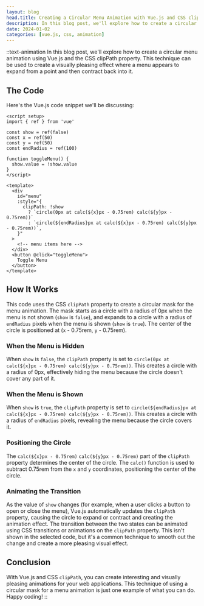 ```yaml
---
layout: blog
head.title: Creating a Circular Menu Animation with Vue.js and CSS clipPath
description: In this blog post, we'll explore how to create a circular menu animation using Vue.js and the CSS clipPath property. This technique can be used to create a visually pleasing effect where a menu appears to expand from a point and then contract back into it.
date: 2024-01-02
categories: [vue.js, css, animation]
---
```


::text-animation
In this blog post, we'll explore how to create a circular menu animation using Vue.js and the CSS clipPath property. This technique can be used to create a visually pleasing effect where a menu appears to expand from a point and then contract back into it.

## The Code
Here's the Vue.js code snippet we'll be discussing:

```vue
<script setup>
import { ref } from 'vue'

const show = ref(false)
const x = ref(50)
const y = ref(50)
const endRadius = ref(100)

function toggleMenu() {
  show.value = !show.value
}
</script>

<template>
  <div
    id="menu"
    :style="{
      clipPath: !show
        ? `circle(0px at calc(${x}px - 0.75rem) calc(${y}px - 0.75rem))`
        : `circle(${endRadius}px at calc(${x}px - 0.75rem) calc(${y}px - 0.75rem))`,
    }"
  >
    <!-- menu items here -->
  </div>
  <button @click="toggleMenu">
    Toggle Menu
  </button>
</template>
```

## How It Works

This code uses the CSS `clipPath` property to create a circular mask for the menu animation. The mask starts as a circle with a radius of 0px when the menu is not shown (`show` is `false`), and expands to a circle with a radius of `endRadius` pixels when the menu is shown (`show` is `true`). The center of the circle is positioned at (`x` - 0.75rem, `y` - 0.75rem).

### When the Menu is Hidden

When `show` is `false`, the `clipPath` property is set to `circle(0px at calc(${x}px - 0.75rem) calc(${y}px - 0.75rem))`. This creates a circle with a radius of 0px, effectively hiding the menu because the circle doesn't cover any part of it.

### When the Menu is Shown

When `show` is `true`, the `clipPath` property is set to `circle(${endRadius}px at calc(${x}px - 0.75rem) calc(${y}px - 0.75rem))`. This creates a circle with a radius of `endRadius` pixels, revealing the menu because the circle covers it.

### Positioning the Circle

The `calc(${x}px - 0.75rem)` `calc(${y}px - 0.75rem)` part of the `clipPath` property determines the center of the circle. The `calc()` function is used to subtract 0.75rem from the `x` and `y` coordinates, positioning the center of the circle.

### Animating the Transition

As the value of `show` changes (for example, when a user clicks a button to open or close the menu), Vue.js automatically updates the `clipPath` property, causing the circle to expand or contract and creating the animation effect. The transition between the two states can be animated using CSS transitions or animations on the `clipPath` property. This isn't shown in the selected code, but it's a common technique to smooth out the change and create a more pleasing visual effect.

## Conclusion

With Vue.js and CSS `clipPath`, you can create interesting and visually pleasing animations for your web applications. This technique of using a circular mask for a menu animation is just one example of what you can do. Happy coding!
::
